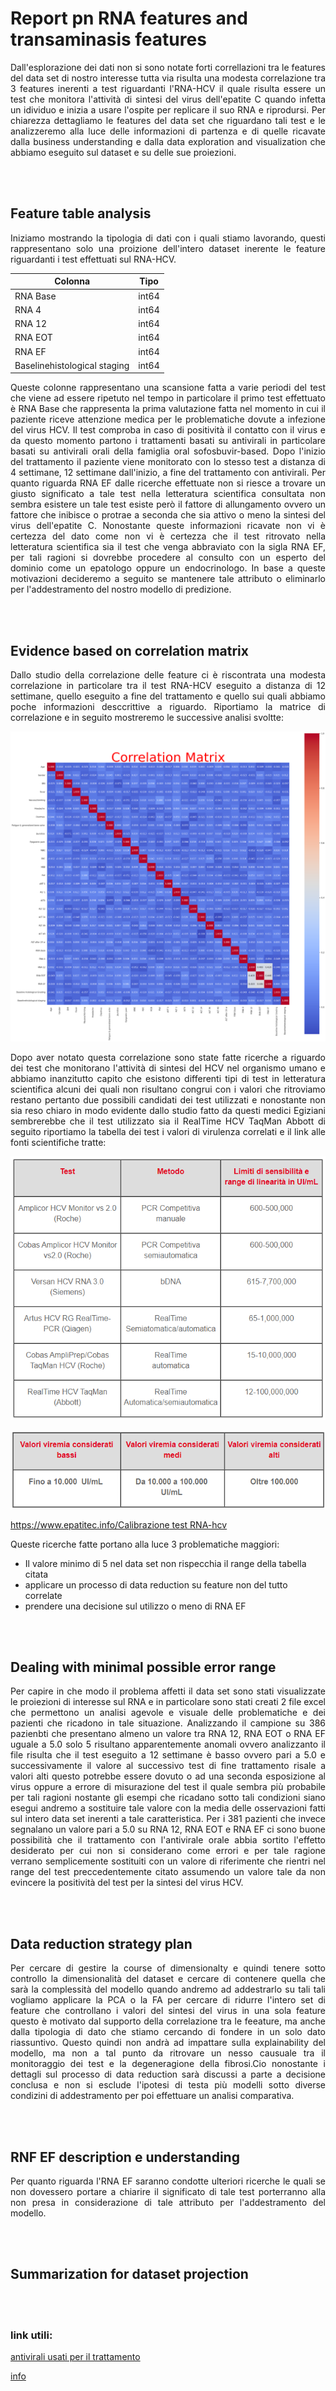 # Report pn RNA features and transaminasis features
<p align="justify">Dall'esplorazione dei dati non si sono notate forti correllazioni tra le features del data set di nostro interesse tutta via risulta una modesta correlazione tra 3 features inerenti a test riguardanti l'RNA-HCV il quale risulta essere un test che monitora l'attività di sintesi del virus dell'epatite C quando infetta un idividuo e inizia a usare l'ospite per replicare il suo RNA e riprodursi. Per chiarezza dettagliamo le features del data set che riguardano tali test e le analizzeremo alla luce delle informazioni di partenza e di quelle ricavate dalla business understanding e dalla data exploration and visualization che abbiamo eseguito sul dataset e su delle sue proiezioni. </p>

<br></br>

## Feature table analysis
<p align="justify">Iniziamo mostrando la tipologia di dati con i quali stiamo lavorando, questi rappresentano solo una proizione dell'intero dataset inerente le feature riguardanti i test effettuati sul 
RNA-HCV.</p>

|Colonna|Tipo|
|---|---|
|RNA Base|int64|
|RNA 4|int64|
|RNA 12|int64|
|RNA EOT|int64|
|RNA EF|int64|
|Baselinehistological staging|int64|


<p align="justify">Queste colonne rappresentano una scansione fatta a varie periodi del test che viene ad essere ripetuto nel tempo in particolare il primo test effettuato è RNA Base che rappresenta la prima valutazione fatta nel momento in cui il paziente riceve attenzione medica per le problematiche dovute a infezione del virus HCV. Il test comproba in caso di positività il contatto con il virus e da questo momento partono i trattamenti basati su antivirali in particolare basati su antivirali orali della famiglia oral sofosbuvir-based. Dopo l'inizio del trattamento il paziente viene monitorato con lo stesso test a distanza di 4 settimane, 12 settimane dall'inizio, a fine del trattamento con antivirali. Per quanto riguarda RNA EF dalle ricerche effettuate non si riesce a trovare un giusto significato a tale test nella letteratura scientifica consultata non sembra esistere un tale test esiste però il fattore di allungamento ovvero un fattore che inibisce o protrae a seconda che sia attivo o meno la sintesi del virus dell'epatite C. Nonostante queste informazioni ricavate non vi è certezza del dato come non vi è certezza che il test ritrovato nella letteratura scientifica sia il test che venga abbraviato con la sigla RNA EF, per tali ragioni si dovrebbe procedere al consulto con un esperto del dominio come un epatologo oppure un endocrinologo. In base a queste motivazioni decideremo a seguito se mantenere tale attributo o eliminarlo per l'addestramento del nostro modello di predizione.</p>

<br></br>

## Evidence based on correlation matrix
 <p align="justify">Dallo studio della correlazione delle feature ci è riscontrata una modesta correlazione in particolare tra il test RNA-HCV eseguito a distanza di 12 settimane, quello eseguito a fine del trattamento e quello sui quali abbiamo poche informazioni desccrittive a riguardo. Riportiamo la matrice di correlazione e in seguito mostreremo le successive analisi svoltte:</p>

 ![corr matrix](../img/img_describing_data_set/Correlation_Matrix.png)


<p align="justify">Dopo aver notato questa correlazione sono state fatte ricerche a riguardo dei test che monitorano l'attività di sintesi del HCV nel organismo umano e abbiamo inanzitutto capito che esistono differenti tipi di test in letteratura scientifica alcuni dei quali non risultano congrui con i valori che ritroviamo restano pertanto due possibili candidati dei test utilizzati e nonostante non sia reso chiaro in modo evidente dallo studio fatto da questi medici Egiziani sembrerebbe che il test utilizzato sia il RealTime HCV TaqMan Abbott di seguito riportiamo la tabella dei test i valori di virulenza correlati e il link alle fonti scientifiche tratte:</p>

![test su RNA](../img/img_presantation/Test_e_range_per_rna_hcv.png)

![virulenza](../img/img_presantation/valori_di_virulenza.png)

[https://www.epatitec.info/Calibrazione test RNA-hcv](https://www.epatitec.info/strumenti-informativi/interviste-specialisti/hcv-rna-quantificare-virus-sangue#:~:text=Non%20esistono%20in%20assoluto%20soglie,alti%20ma%20sono%20considerazioni%20arbitrarie.)


<p align="justify">Queste ricerche fatte portano alla luce 3 problematiche maggiori:</p>

- Il valore minimo di 5 nel data set non rispecchia il range della tabella citata
- applicare un  processo di data reduction su feature non del tutto correlate
- prendere una decisione sul utilizzo o meno di RNA EF

<br></br>

## Dealing with minimal possible error range
<p align="justify">Per capire in che modo il problema affetti il data set sono stati visualizzate le proiezioni di interesse sul RNA e in particolare sono stati creati 2 file excel che permettono un analisi agevole e visuale delle problematiche e dei pazienti che ricadono in tale situazione. Analizzando il campione su 386 pazienbti che presentano almeno un  valore tra RNA 12, RNA EOT o RNA EF uguale a 5.0 solo 5 risultano apparentemente anomali ovvero analizzanto il file risulta che il test eseguito a 12 settimane è basso ovvero pari a 5.0 e successivamente il valore al successivo test di fine trattamento risale a valori alti questo potrebbe essere dovuto o ad una seconda esposizione al virus oppure a errore di misurazione del test il quale sembra più probabile per tali ragioni nostante gli esempi che ricadano sotto tali condizioni siano esegui andremo a sostituire tale valore con la media delle osservazioni fatti sul intero data set inerenti a tale caratteristica. Per i 381 pazienti che invece segnalano un valore pari a 5.0 su RNA 12, RNA  EOT e RNA EF ci sono buone possibilità che il trattamento con l'antivirale orale abbia sortito l'effetto desiderato per cui non si considerano come errori e per tale ragione verrano semplicemente sostituiti con un valore di riferimente che rientri nel range del test preccedentemente citato assumendo un valore tale da non evincere la positività del test per la sintesi del virus HCV.</p>

<br></br>

## Data reduction strategy plan
<p align="justify">Per cercare di gestire la course of dimensionalty e quindi tenere sotto controllo la dimensionalità del dataset e cercare di contenere quella che sarà la complessità del modello quando andremo ad addestrarlo su tali tali vogliamo applicare la PCA o la FA per cercare di ridurre l'intero set di feature che controllano i valori del sintesi del virus in una sola feature questo è motivato dal supporto della correlazione tra le feeature, ma anche dalla tipologia di dato che stiamo cercando di fondere in un solo dato riassuntivo. Questo quindi non andrà ad impattare sulla explainability del modello, ma non a tal punto da ritrovare un nesso causuale tra il monitoraggio dei test e la degeneragione della fibrosi.Cio nonostante i dettagli sul processo di data reduction sarà discussi a parte a decisione conclusa e non si esclude l'ipotesi di testa più modelli sotto diverse condizini di addestramento per poi effettuare un analisi comparativa.</p>

<br></br>

## RNF EF description e understanding
<p align="justify">Per quanto riguarda l'RNA EF saranno condotte ulteriori ricerche le quali se non dovessero portare a chiarire il significato di tale test porterranno alla non presa in considerazione di tale attributo per l'addestramento del modello.</p>

<br></br>

## Summarization for dataset projection 

<br></br>

### link utili:
[antivirali usati per il trattamento](https://www.ncbi.nlm.nih.gov/pmc/articles/PMC5330612/)

[info](https://brieflands.com/articles/hepatmon-15279.html)
